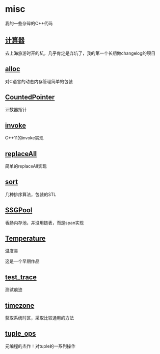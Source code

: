 # misc

我的一些杂碎的C++代码

## [计算器](./计算器/)

去上海旅游时开的坑，几乎肯定是弃坑了，我的第一个长期做changelog的项目

## [alloc](./alloc.cpp)

对C语言的动态内存管理简单的包装

## [CountedPointer](./CountedPointer.cpp)

计数器指针

## [invoke](./invoke.cpp)

C++11的invoke实现

## [replaceAll](./replaceAll.cpp)

简单的replaceAll实现

## [sort](./sort.cpp)

几种排序算法，包装的STL

## [SSGPool](./SSGPool.cpp)

香肠内存池，并没用链表，而是span实现

## [Temperature](./Temperature.h)

温度类

这是一个早期作品

## [test_trace](./test_trace.cpp)

测试痕迹

## [timezone](./timezone.cpp)

获取系统时区，采取比较通用的方法

## [tuple_ops](./tuple_ops.cpp)

元编程的杰作！对tuple的一系列操作
